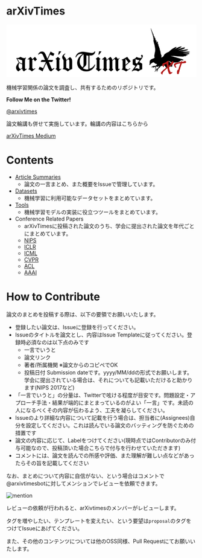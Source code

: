 # arXivTimes

![arXivTimesLogo.PNG](./arXivTimesLogo.PNG)

機械学習関係の論文を調査し、共有するためのリポジトリです。

**Follow Me on the Twitter!**

[@arxivtimes](https://twitter.com/arxivtimes)

論文輪講も併せて実施しています。輪講の内容はこちらから

[arXivTimes Medium](https://medium.com/@arxivtimes)

# Contents

* [Article Summaries](https://github.com/arXivTimes/arXivTimes/issues)
  * 論文の一言まとめ、また概要をIssueで管理しています。
* [Datasets](https://github.com/arXivTimes/arXivTimes/tree/master/datasets)
  * 機械学習に利用可能なデータセットをまとめています。
* [Tools](https://github.com/arXivTimes/arXivTimes/tree/master/tools)
  * 機械学習モデルの実装に役立つツールをまとめています。
* Conference Related Papers
  * arXivTimesに投稿された論文のうち、学会に提出された論文を年代ごとにまとめています。
  * [NIPS](https://github.com/arXivTimes/arXivTimes/projects/1)
  * [ICLR](https://github.com/arXivTimes/arXivTimes/projects/2)
  * [ICML](https://github.com/arXivTimes/arXivTimes/projects/3)
  * [CVPR](https://github.com/arXivTimes/arXivTimes/projects/6)
  * [ACL](https://github.com/arXivTimes/arXivTimes/projects/4)
  * [AAAI](https://github.com/arXivTimes/arXivTimes/projects/5)

# How to Contribute

論文のまとめを投稿する際は、以下の要領でお願いいたします。

* 登録したい論文は、Issueに登録を行ってください。
* Issueのタイトルを論文とし、内容はIssue Templateに従ってください。登録時必須なのは以下点のみです
  * 一言でいうと
  * 論文リンク
  * 著者/所属機関 ※論文からのコピペでOK
  * 投稿日付 Submission dateです。yyyy/MM/ddの形式でお願いします。学会に提出されている場合は、それについても記載いただけると助かります(NIPS 2017など)
* 「一言でいうと」の分量は、Twitterで呟ける程度が目安です。問題設定・アプローチ手法・結果が端的にまとまっているのがよい「一言」です。未読の人になるべくその内容が伝わるよう、工夫を凝らしてください。
* Issueのより詳細な内容について記載を行う場合は、担当者に(Assignees)自分を設定してください。これは読んでいる論文のバッティングを防ぐための措置です
* 論文の内容に応じて、Labelをつけてください(現時点ではContributorのみ付与可能なので、投稿頂いた場合こちらで付与を行わせていただきます)
* コメントには、論文を読んでの所感や評価、また理解が難しい点などがあったらその旨を記載してください

なお、まとめについて内容に自信がない、という場合はコメントで@arxivtimesbotに対してメンションでレビューを依頼できます。

![mention](https://user-images.githubusercontent.com/544269/29446756-d88b8daa-8428-11e7-8ff1-e4f938d94e0c.png)

レビューの依頼が行われると、arXivtimesのメンバーがレビューします。

タグを増やしたい、テンプレートを変えたい、という要望は`proposal`のタグをつけてIssueにあげてください。

また、その他のコンテンツについては他のOSS同様、Pull Requestにてお願いいたします。
